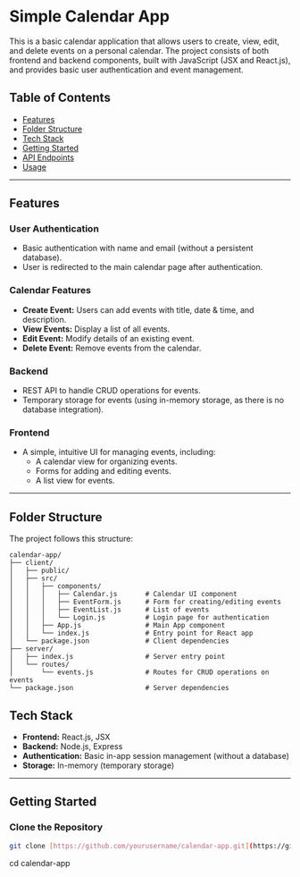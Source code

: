 # Simple Calendar App

This is a basic calendar application that allows users to create, view, edit, and delete events on a personal calendar. The project consists of both frontend and backend components, built with JavaScript (JSX and React.js), and provides basic user authentication and event management.

## Table of Contents

- [Features](#features)
- [Folder Structure](#folder-structure)
- [Tech Stack](#tech-stack)
- [Getting Started](#getting-started)
- [API Endpoints](#api-endpoints)
- [Usage](#usage)

---

## Features

### User Authentication
- Basic authentication with name and email (without a persistent database).
- User is redirected to the main calendar page after authentication.

### Calendar Features
- **Create Event:** Users can add events with title, date & time, and description.
- **View Events:** Display a list of all events.
- **Edit Event:** Modify details of an existing event.
- **Delete Event:** Remove events from the calendar.

### Backend
- REST API to handle CRUD operations for events.
- Temporary storage for events (using in-memory storage, as there is no database integration).

### Frontend
- A simple, intuitive UI for managing events, including:
  - A calendar view for organizing events.
  - Forms for adding and editing events.
  - A list view for events.

---

## Folder Structure

The project follows this structure:

```plaintext
calendar-app/
├── client/
│   ├── public/
│   ├── src/
│   │   ├── components/
│   │   │   ├── Calendar.js       # Calendar UI component
│   │   │   ├── EventForm.js      # Form for creating/editing events
│   │   │   ├── EventList.js      # List of events
│   │   │   └── Login.js          # Login page for authentication
│   │   ├── App.js                # Main App component
│   │   └── index.js              # Entry point for React app
│   └── package.json              # Client dependencies
├── server/
│   ├── index.js                  # Server entry point
│   └── routes/
│       └── events.js             # Routes for CRUD operations on events
└── package.json                  # Server dependencies

```

## Tech Stack

- **Frontend:** React.js, JSX
- **Backend:** Node.js, Express
- **Authentication:** Basic in-app session management (without a database)
- **Storage:** In-memory (temporary storage)

---

## Getting Started

### Clone the Repository

```bash
git clone [https://github.com/yourusername/calendar-app.git](https://github.com/Tabishhaider72/calendar-manager)
```
cd calendar-app
